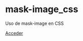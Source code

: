 # mask-image_css
Uso de mask-image en CSS

<a href="https://tripleyei.github.io/mask-image_css/"> Acceder</a>
